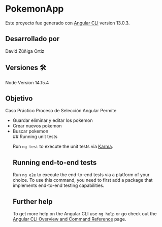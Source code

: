 
# PokemonApp

Este proyecto fue generado con  [Angular CLI](https://github.com/angular/angular-cli) version 13.0.3.

## Desarrollado por

David Zúñiga Ortiz

## Versiones  🛠️

Node Version 14.15.4

## Objetivo

Caso Práctico Proceso de Selección Angular
Permite
<ul>
  <li>Guardar eliminar y editar los pokemon</li>
  <li>Crear nuevos pokemon</li>
  <li>Buscar pokemon</li>
## Running unit tests

Run `ng test` to execute the unit tests via [Karma](https://karma-runner.github.io).

## Running end-to-end tests

Run `ng e2e` to execute the end-to-end tests via a platform of your choice. To use this command, you need to first add a package that implements end-to-end testing capabilities.

## Further help

To get more help on the Angular CLI use `ng help` or go check out the [Angular CLI Overview and Command Reference](https://angular.io/cli) page.
